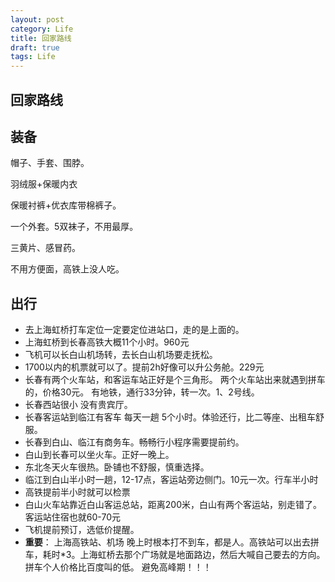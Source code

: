 ```yaml
---
layout: post
category: Life
title: 回家路线
draft: true
tags: Life
---
```


## 回家路线

## 装备

帽子、手套、围脖。

羽绒服+保暖内衣

保暖衬裤+优衣库带棉裤子。



一个外套。5双袜子，不用最厚。

三黄片、感冒药。

不用方便面，高铁上没人吃。



## 出行

- 去上海虹桥打车定位一定要定位进站口，走的是上面的。
- 上海虹桥到长春高铁大概11个小时。960元
- 飞机可以长白山机场转，去长白山机场要走抚松。
- 1700以内的机票就可以了。提前2h好像可以升公务舱。229元
- 长春有两个火车站，和客运车站正好是个三角形。 两个火车站出来就遇到拼车的，价格30元。 有地铁，通行33分钟，转一次。1、2号线。
- 长春西站很小 没有贵宾厅。
- 长春客运站到临江有客车 每天一趟 5个小时。体验还行，比二等座、出租车舒服。
- 长春到白山、临江有商务车。畅畅行小程序需要提前约。
- 白山到长春可以坐火车。正好一晚上。
- 东北冬天火车很热。卧铺也不舒服，慎重选择。
- 临江到白山半小时一趟，12-17点，客运站旁边侧门。10元一次。行车半小时
- 高铁提前半小时就可以检票
- 白山火车站靠近白山客运总站，距离200米，白山有两个客运站，别走错了。 客运站住宿也就60-70元
- 飞机提前预订，选低价提醒。
- **重要**： 上海高铁站、机场 晚上时根本打不到车，都是人。高铁站可以出去拼车，耗时*3。上海虹桥去那个广场就是地面路边，然后大喊自己要去的方向。拼车个人价格比百度叫的低。 避免高峰期！！！